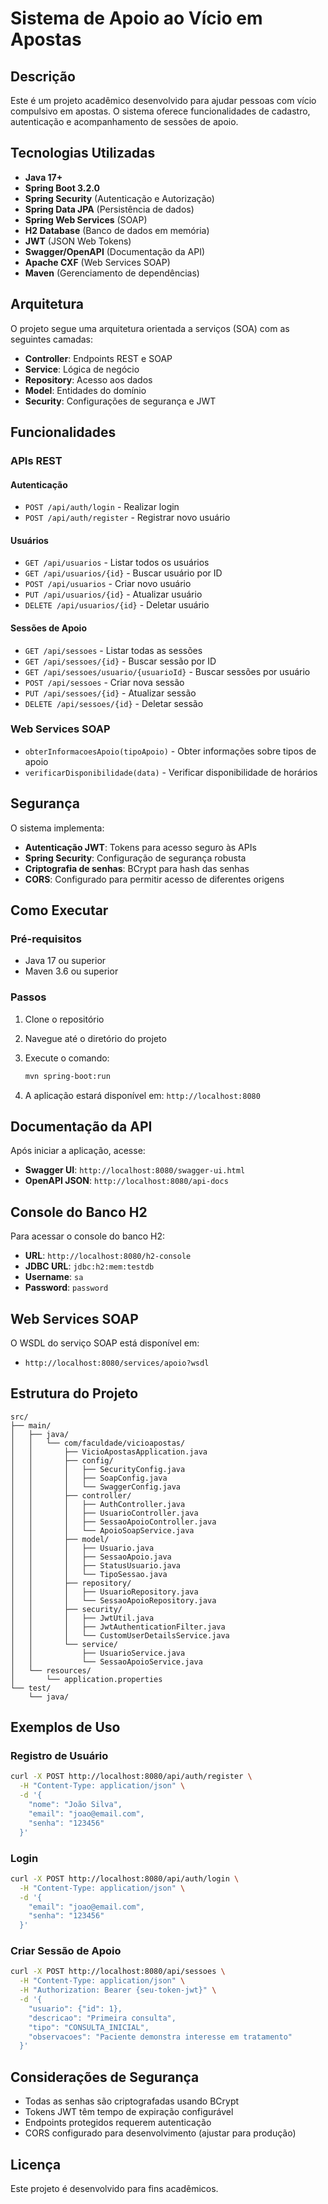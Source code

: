 # Sistema de Apoio ao Vício em Apostas

## Descrição

Este é um projeto acadêmico desenvolvido para ajudar pessoas com vício compulsivo em apostas. O sistema oferece funcionalidades de cadastro, autenticação e acompanhamento de sessões de apoio.

## Tecnologias Utilizadas

- **Java 17+**
- **Spring Boot 3.2.0**
- **Spring Security** (Autenticação e Autorização)
- **Spring Data JPA** (Persistência de dados)
- **Spring Web Services** (SOAP)
- **H2 Database** (Banco de dados em memória)
- **JWT** (JSON Web Tokens)
- **Swagger/OpenAPI** (Documentação da API)
- **Apache CXF** (Web Services SOAP)
- **Maven** (Gerenciamento de dependências)

## Arquitetura

O projeto segue uma arquitetura orientada a serviços (SOA) com as seguintes camadas:

- **Controller**: Endpoints REST e SOAP
- **Service**: Lógica de negócio
- **Repository**: Acesso aos dados
- **Model**: Entidades do domínio
- **Security**: Configurações de segurança e JWT

## Funcionalidades

### APIs REST

#### Autenticação
- `POST /api/auth/login` - Realizar login
- `POST /api/auth/register` - Registrar novo usuário

#### Usuários
- `GET /api/usuarios` - Listar todos os usuários
- `GET /api/usuarios/{id}` - Buscar usuário por ID
- `POST /api/usuarios` - Criar novo usuário
- `PUT /api/usuarios/{id}` - Atualizar usuário
- `DELETE /api/usuarios/{id}` - Deletar usuário

#### Sessões de Apoio
- `GET /api/sessoes` - Listar todas as sessões
- `GET /api/sessoes/{id}` - Buscar sessão por ID
- `GET /api/sessoes/usuario/{usuarioId}` - Buscar sessões por usuário
- `POST /api/sessoes` - Criar nova sessão
- `PUT /api/sessoes/{id}` - Atualizar sessão
- `DELETE /api/sessoes/{id}` - Deletar sessão

### Web Services SOAP

- `obterInformacoesApoio(tipoApoio)` - Obter informações sobre tipos de apoio
- `verificarDisponibilidade(data)` - Verificar disponibilidade de horários

## Segurança

O sistema implementa:

- **Autenticação JWT**: Tokens para acesso seguro às APIs
- **Spring Security**: Configuração de segurança robusta
- **Criptografia de senhas**: BCrypt para hash das senhas
- **CORS**: Configurado para permitir acesso de diferentes origens

## Como Executar

### Pré-requisitos
- Java 17 ou superior
- Maven 3.6 ou superior

### Passos

1. Clone o repositório
2. Navegue até o diretório do projeto
3. Execute o comando:
   ```bash
   mvn spring-boot:run
   ```

4. A aplicação estará disponível em: `http://localhost:8080`

## Documentação da API

Após iniciar a aplicação, acesse:

- **Swagger UI**: `http://localhost:8080/swagger-ui.html`
- **OpenAPI JSON**: `http://localhost:8080/api-docs`

## Console do Banco H2

Para acessar o console do banco H2:

- **URL**: `http://localhost:8080/h2-console`
- **JDBC URL**: `jdbc:h2:mem:testdb`
- **Username**: `sa`
- **Password**: `password`

## Web Services SOAP

O WSDL do serviço SOAP está disponível em:
- `http://localhost:8080/services/apoio?wsdl`

## Estrutura do Projeto

```
src/
├── main/
│   ├── java/
│   │   └── com/faculdade/vicioapostas/
│   │       ├── VicioApostasApplication.java
│   │       ├── config/
│   │       │   ├── SecurityConfig.java
│   │       │   ├── SoapConfig.java
│   │       │   └── SwaggerConfig.java
│   │       ├── controller/
│   │       │   ├── AuthController.java
│   │       │   ├── UsuarioController.java
│   │       │   ├── SessaoApoioController.java
│   │       │   └── ApoioSoapService.java
│   │       ├── model/
│   │       │   ├── Usuario.java
│   │       │   ├── SessaoApoio.java
│   │       │   ├── StatusUsuario.java
│   │       │   └── TipoSessao.java
│   │       ├── repository/
│   │       │   ├── UsuarioRepository.java
│   │       │   └── SessaoApoioRepository.java
│   │       ├── security/
│   │       │   ├── JwtUtil.java
│   │       │   ├── JwtAuthenticationFilter.java
│   │       │   └── CustomUserDetailsService.java
│   │       └── service/
│   │           ├── UsuarioService.java
│   │           └── SessaoApoioService.java
│   └── resources/
│       └── application.properties
└── test/
    └── java/
```

## Exemplos de Uso

### Registro de Usuário

```bash
curl -X POST http://localhost:8080/api/auth/register \
  -H "Content-Type: application/json" \
  -d '{
    "nome": "João Silva",
    "email": "joao@email.com",
    "senha": "123456"
  }'
```

### Login

```bash
curl -X POST http://localhost:8080/api/auth/login \
  -H "Content-Type: application/json" \
  -d '{
    "email": "joao@email.com",
    "senha": "123456"
  }'
```

### Criar Sessão de Apoio

```bash
curl -X POST http://localhost:8080/api/sessoes \
  -H "Content-Type: application/json" \
  -H "Authorization: Bearer {seu-token-jwt}" \
  -d '{
    "usuario": {"id": 1},
    "descricao": "Primeira consulta",
    "tipo": "CONSULTA_INICIAL",
    "observacoes": "Paciente demonstra interesse em tratamento"
  }'
```

## Considerações de Segurança

- Todas as senhas são criptografadas usando BCrypt
- Tokens JWT têm tempo de expiração configurável
- Endpoints protegidos requerem autenticação
- CORS configurado para desenvolvimento (ajustar para produção)

## Licença

Este projeto é desenvolvido para fins acadêmicos.

